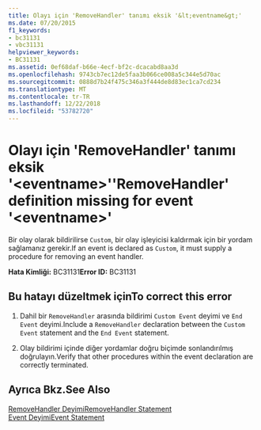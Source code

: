 ```yaml
---
title: Olayı için 'RemoveHandler' tanımı eksik '&lt;eventname&gt;'
ms.date: 07/20/2015
f1_keywords:
- bc31131
- vbc31131
helpviewer_keywords:
- BC31131
ms.assetid: 0ef68daf-b66e-4ecf-bf2c-dcacabd8aa3d
ms.openlocfilehash: 9743cb7ec12de5faa3b066ce008a5c344e5d70ac
ms.sourcegitcommit: 0888d7b24f475c346a3f444de8d83ec1ca7cd234
ms.translationtype: MT
ms.contentlocale: tr-TR
ms.lasthandoff: 12/22/2018
ms.locfileid: "53782720"
---
```

# <a name="removehandler-definition-missing-for-event-lteventnamegt"></a><span data-ttu-id="11e11-102">Olayı için 'RemoveHandler' tanımı eksik '&lt;eventname&gt;'</span><span class="sxs-lookup"><span data-stu-id="11e11-102">'RemoveHandler' definition missing for event '&lt;eventname&gt;'</span></span>
<span data-ttu-id="11e11-103">Bir olay olarak bildirilirse `Custom`, bir olay işleyicisi kaldırmak için bir yordam sağlamanız gerekir.</span><span class="sxs-lookup"><span data-stu-id="11e11-103">If an event is declared as `Custom`, it must supply a procedure for removing an event handler.</span></span>  
  
 <span data-ttu-id="11e11-104">**Hata Kimliği:** BC31131</span><span class="sxs-lookup"><span data-stu-id="11e11-104">**Error ID:** BC31131</span></span>  
  
## <a name="to-correct-this-error"></a><span data-ttu-id="11e11-105">Bu hatayı düzeltmek için</span><span class="sxs-lookup"><span data-stu-id="11e11-105">To correct this error</span></span>  
  
1.  <span data-ttu-id="11e11-106">Dahil bir `RemoveHandler` arasında bildirimi `Custom Event` deyimi ve `End Event` deyimi.</span><span class="sxs-lookup"><span data-stu-id="11e11-106">Include a `RemoveHandler` declaration between the `Custom Event` statement and the `End Event` statement.</span></span>  
  
2.  <span data-ttu-id="11e11-107">Olay bildirimi içinde diğer yordamlar doğru biçimde sonlandırılmış doğrulayın.</span><span class="sxs-lookup"><span data-stu-id="11e11-107">Verify that other procedures within the event declaration are correctly terminated.</span></span>  
  
## <a name="see-also"></a><span data-ttu-id="11e11-108">Ayrıca Bkz.</span><span class="sxs-lookup"><span data-stu-id="11e11-108">See Also</span></span>  
 [<span data-ttu-id="11e11-109">RemoveHandler Deyimi</span><span class="sxs-lookup"><span data-stu-id="11e11-109">RemoveHandler Statement</span></span>](../../visual-basic/language-reference/statements/removehandler-statement.md)  
 [<span data-ttu-id="11e11-110">Event Deyimi</span><span class="sxs-lookup"><span data-stu-id="11e11-110">Event Statement</span></span>](../../visual-basic/language-reference/statements/event-statement.md)
